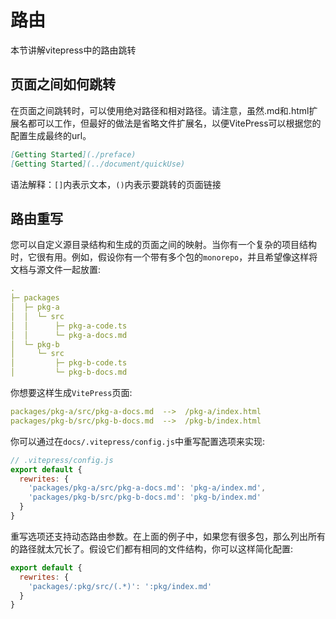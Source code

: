 # 路由
本节讲解vitepress中的路由跳转

## 页面之间如何跳转
在页面之间跳转时，可以使用绝对路径和相对路径。请注意，虽然.md和.html扩展名都可以工作，但最好的做法是省略文件扩展名，以便VitePress可以根据您的配置生成最终的url。
```md
[Getting Started](./preface) 
[Getting Started](../document/quickUse)
```
语法解释：`[]`内表示文本，`()`内表示要跳转的页面链接

## 路由重写
您可以自定义源目录结构和生成的页面之间的映射。当你有一个复杂的项目结构时，它很有用。例如，假设你有一个带有多个包的`monorepo`，并且希望像这样将文档与源文件一起放置:

```yaml
.
├─ packages
│  ├─ pkg-a
│  │  └─ src
│  │      ├─ pkg-a-code.ts
│  │      └─ pkg-a-docs.md
│  └─ pkg-b
│     └─ src
│         ├─ pkg-b-code.ts
│         └─ pkg-b-docs.md
```
你想要这样生成`VitePress`页面:
```yaml
packages/pkg-a/src/pkg-a-docs.md  -->  /pkg-a/index.html
packages/pkg-b/src/pkg-b-docs.md  -->  /pkg-b/index.html
```
你可以通过在`docs/.vitepress/config.js`中重写配置选项来实现:
```js
// .vitepress/config.js
export default {
  rewrites: {
    'packages/pkg-a/src/pkg-a-docs.md': 'pkg-a/index.md',
    'packages/pkg-b/src/pkg-b-docs.md': 'pkg-b/index.md'
  }
}
```

重写选项还支持动态路由参数。在上面的例子中，如果您有很多包，那么列出所有的路径就太冗长了。假设它们都有相同的文件结构，你可以这样简化配置:
```js
export default {
  rewrites: {
    'packages/:pkg/src/(.*)': ':pkg/index.md'
  }
}
```
